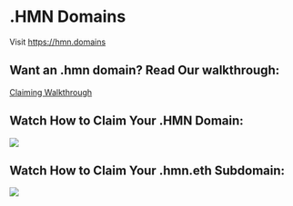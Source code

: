 # .HMN Domains

Visit https://hmn.domains

## Want an .hmn domain? Read Our walkthrough: 

[Claiming Walkthrough](https://medium.com/cortex-app/how-to-claim-your-free-hmn-domain-a0555a0cef0a) 


## Watch How to Claim Your .HMN Domain:

[![](https://img.youtube.com/vi/5Ig3Aqr8pCY/maxresdefault.jpg)](https://youtu.be/5Ig3Aqr8pCY)

## Watch How to Claim Your .hmn.eth Subdomain: 

[![](https://img.youtube.com/vi/KYNZa2REhQ8/maxresdefault.jpg)](https://youtu.be/KYNZa2REhQ8)

